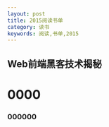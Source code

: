 ```yaml
---
layout: post
title: 2015阅读书单
category: 读书
keywords: 阅读,书单,2015
---
```


## Web前端黑客技术揭秘



# 0000
### 000000

